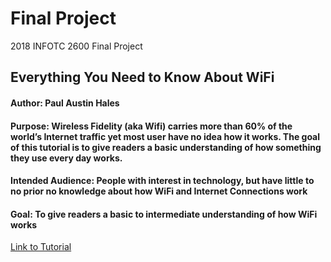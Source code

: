 # Final Project
2018 INFOTC 2600 Final Project 

## Everything You Need to Know About WiFi
#### Author: Paul Austin Hales
#### Purpose: Wireless Fidelity (aka Wifi) carries more than 60% of the world’s Internet traffic yet most user have no idea how it works. The goal of this tutorial is to give readers a basic understanding of how something they use every day works.

#### Intended Audience: People with interest in technology, but have little to no prior no knowledge about how WiFi and Internet Connections work
#### Goal: To give readers a basic to intermediate understanding of how WiFi works

[Link to Tutorial](FinalProject.md)